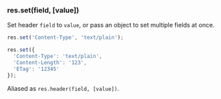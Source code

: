 <h3 id='res.set'>res.set(field, [value])</h3>

Set header `field` to `value`, or pass an object to set multiple fields at once.

~~~js
res.set('Content-Type', 'text/plain');

res.set({
  'Content-Type': 'text/plain',
  'Content-Length': '123',
  'ETag': '12345'
});
~~~

Aliased as `res.header(field, [value])`.

